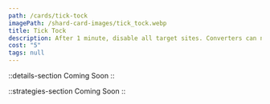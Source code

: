 ```yaml
---
path: /cards/tick-tock
imagePath: /shard-card-images/tick_tock.webp
title: Tick Tock
description: After 1 minute, disable all target sites. Converters can no longer be planted.
cost: "5"
tags: null
---
```


::details-section
Coming Soon
::

::strategies-section
Coming Soon
::
